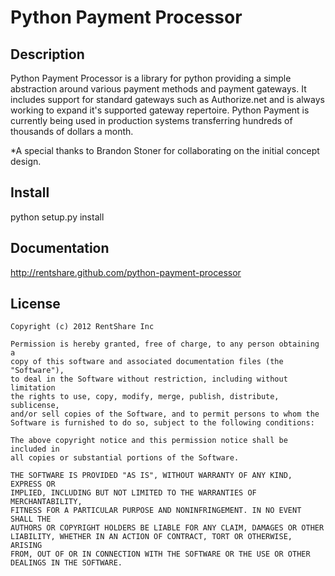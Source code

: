 Python Payment Processor
========================

Description
-----------

Python Payment Processor is a library for python providing a simple abstraction around various payment methods and payment gateways. It includes support for standard gateways such as Authorize.net and is always working to expand it's supported gateway repertoire. Python Payment is currently being used in production systems transferring hundreds of thousands of dollars a month.

*A special thanks to Brandon Stoner for collaborating on the initial concept design.


Install
-------

python setup.py install


Documentation
-------------

http://rentshare.github.com/python-payment-processor

License
-------

    Copyright (c) 2012 RentShare Inc

    Permission is hereby granted, free of charge, to any person obtaining a
    copy of this software and associated documentation files (the "Software"),
    to deal in the Software without restriction, including without limitation
    the rights to use, copy, modify, merge, publish, distribute, sublicense,
    and/or sell copies of the Software, and to permit persons to whom the
    Software is furnished to do so, subject to the following conditions:

    The above copyright notice and this permission notice shall be included in
    all copies or substantial portions of the Software.

    THE SOFTWARE IS PROVIDED "AS IS", WITHOUT WARRANTY OF ANY KIND, EXPRESS OR
    IMPLIED, INCLUDING BUT NOT LIMITED TO THE WARRANTIES OF MERCHANTABILITY,
    FITNESS FOR A PARTICULAR PURPOSE AND NONINFRINGEMENT. IN NO EVENT SHALL THE
    AUTHORS OR COPYRIGHT HOLDERS BE LIABLE FOR ANY CLAIM, DAMAGES OR OTHER
    LIABILITY, WHETHER IN AN ACTION OF CONTRACT, TORT OR OTHERWISE, ARISING
    FROM, OUT OF OR IN CONNECTION WITH THE SOFTWARE OR THE USE OR OTHER
    DEALINGS IN THE SOFTWARE.
